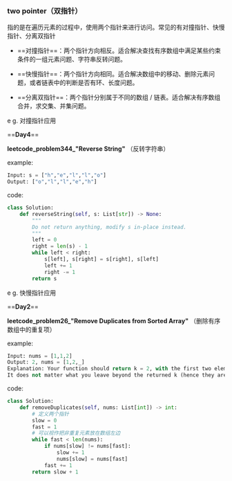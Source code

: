 ### two pointer（双指针）

指的是在遍历元素的过程中，使用两个指针来进行访问。常见的有对撞指针、快慢指针、分离双指针



* ==对撞指针==：两个指针方向相反。适合解决查找有序数组中满足某些约束条件的一组元素问题、字符串反转问题。

* ==快慢指针==：两个指针方向相同。适合解决数组中的移动、删除元素问题，或者链表中的判断是否有环、长度问题。

* ==分离双指针==：两个指针分别属于不同的数组 / 链表。适合解决有序数组合并，求交集、并集问题。



e g. 对撞指针应用

==**Day4**==

**leetcode_problem344_"Reverse String"**  （反转字符串）

example:

```py
Input: s = ["h","e","l","l","o"]
Output: ["o","l","l","e","h"]
```

code:

```py
class Solution:
    def reverseString(self, s: List[str]) -> None:
        """
        Do not return anything, modify s in-place instead.
        """
        left = 0
        right = len(s) - 1
        while left < right:
            s[left], s[right] = s[right], s[left]
            left += 1
            right -= 1
        return s
```





e g. 快慢指针应用

==**Day2**==

**leetcode_problem26_"Remove Duplicates from Sorted Array"**  （删除有序数组中的重复项）

example:

```py
Input: nums = [1,1,2]
Output: 2, nums = [1,2,_]
Explanation: Your function should return k = 2, with the first two elements of nums being 1 and 2 respectively.
It does not matter what you leave beyond the returned k (hence they are underscores).
```

code:

```py
class Solution:
    def removeDuplicates(self, nums: List[int]) -> int:
        # 定义两个指针
        slow = 0
        fast = 1
        # 可以视作把非重复元素放在数组左边
        while fast < len(nums):
            if nums[slow] != nums[fast]:
                slow += 1
                nums[slow] = nums[fast]
            fast += 1
        return slow + 1
```

